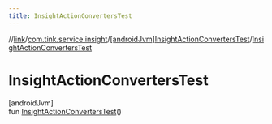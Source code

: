 ```yaml
---
title: InsightActionConvertersTest
---
```

//[link](../../../index.html)/[com.tink.service.insight](../index.html)/[[androidJvm]InsightActionConvertersTest](index.html)/[InsightActionConvertersTest](-insight-action-converters-test.html)



# InsightActionConvertersTest



[androidJvm]\
fun [InsightActionConvertersTest](-insight-action-converters-test.html)()





